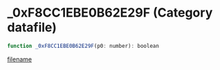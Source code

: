 # _0xF8CC1EBE0B62E29F (Category datafile)

```js
function _0xF8CC1EBE0B62E29F(p0: number): boolean
```

[filename](_0xF8CC1EBE0B62E29F_m.md ':include')